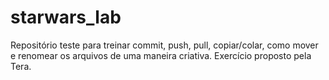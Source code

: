 # starwars_lab

Repositório teste para treinar commit, push, pull, copiar/colar, como mover e renomear os arquivos de uma maneira criativa. Exercício proposto pela Tera.
